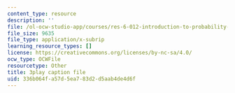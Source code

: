 ```yaml
---
content_type: resource
description: ''
file: /ol-ocw-studio-app/courses/res-6-012-introduction-to-probability-spring-2018/336b064fa57d5ea783d2d5aab4de4d6f_46Ym07yKf4A.vtt
file_size: 9635
file_type: application/x-subrip
learning_resource_types: []
license: https://creativecommons.org/licenses/by-nc-sa/4.0/
ocw_type: OCWFile
resourcetype: Other
title: 3play caption file
uid: 336b064f-a57d-5ea7-83d2-d5aab4de4d6f
---
```

